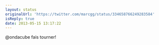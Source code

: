 ```yaml
---
layout: status
originalUrl: 'https://twitter.com/marcgg/status/334658766249283584'
isReply: true
date: 2013-05-15 13:17:22
---
```


@ondacube fais tourner!
